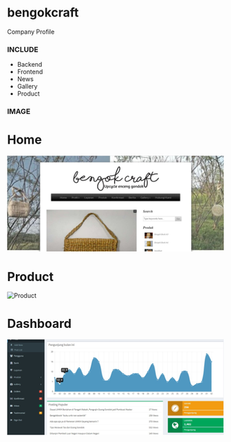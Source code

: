# bengokcraft
 Company Profile 

 
### INCLUDE ###
- Backend
- Frontend
- News
- Gallery
- Product


### IMAGE ###

# Home #
![Home](https://github.com/hesendwi1411/bengokcraft/blob/master/image/home.jpg)

# Product #
![Product](https://github.com/hesendwi1411/bengokcraft/blob/master/image/product.jpg)

# Dashboard #
![Dashboard](https://github.com/hesendwi1411/bengokcraft/blob/master/image/dashboard.jpg)
